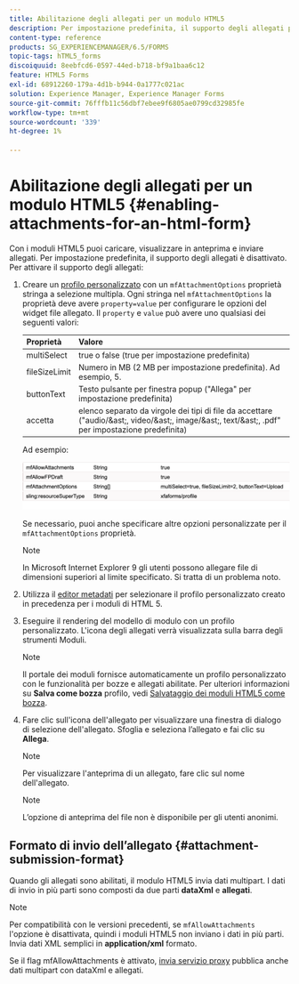 ```yaml
---
title: Abilitazione degli allegati per un modulo HTML5
description: Per impostazione predefinita, il supporto degli allegati per i moduli HTML5 è disattivato.
content-type: reference
products: SG_EXPERIENCEMANAGER/6.5/FORMS
topic-tags: hTML5_forms
discoiquuid: 8eebfcd6-0597-44ed-b718-bf9a1baa6c12
feature: HTML5 Forms
exl-id: 68912260-179a-4d1b-b944-0a1777c021ac
solution: Experience Manager, Experience Manager Forms
source-git-commit: 76fffb11c56dbf7ebee9f6805ae0799cd32985fe
workflow-type: tm+mt
source-wordcount: '339'
ht-degree: 1%

---
```


# Abilitazione degli allegati per un modulo HTML5 {#enabling-attachments-for-an-html-form}

Con i moduli HTML5 puoi caricare, visualizzare in anteprima e inviare allegati. Per impostazione predefinita, il supporto degli allegati è disattivato. Per attivare il supporto degli allegati:

1. Creare un [profilo personalizzato](/help/forms/using/custom-profile.md) con un `mfAttachmentOptions` proprietà stringa a selezione multipla. Ogni stringa nel `mfAttachmentOptions` la proprietà deve avere `property=value` per configurare le opzioni del widget file allegato. Il `property` e `value` può avere uno qualsiasi dei seguenti valori:

   | Proprietà | Valore |
   |--- |---|
   | multiSelect | true o false (true per impostazione predefinita) |
   | fileSizeLimit | Numero in MB (2 MB per impostazione predefinita). Ad esempio, 5. |
   | buttonText | Testo pulsante per finestra popup (&quot;Allega&quot; per impostazione predefinita) |
   | accetta | elenco separato da virgole dei tipi di file da accettare (&quot;audio/&amp;ast;, video/&amp;ast;, image/&amp;ast;, text/&amp;ast;, .pdf&quot; per impostazione predefinita) |

   Ad esempio:

   ![configurare le opzioni](assets/mfAttachmentOptions.png)

   Se necessario, puoi anche specificare altre opzioni personalizzate per il `mfAttachmentOptions` proprietà.

   >[!NOTE]
   >
   >In Microsoft Internet Explorer 9 gli utenti possono allegare file di dimensioni superiori al limite specificato. Si tratta di un problema noto.

1. Utilizza il [editor metadati](/help/forms/using/manage-form-metadata.md) per selezionare il profilo personalizzato creato in precedenza per i moduli di HTML 5.
1. Eseguire il rendering del modello di modulo con un profilo personalizzato. L&#39;icona degli allegati verrà visualizzata sulla barra degli strumenti Moduli.

   >[!NOTE]
   >
   >Il portale dei moduli fornisce automaticamente un profilo personalizzato con le funzionalità per bozze e allegati abilitate. Per ulteriori informazioni su **Salva come bozza** profilo, vedi [Salvataggio dei moduli HTML5 come bozza](/help/forms/using/saving-html5-form-draft.md).

1. Fare clic sull&#39;icona dell&#39;allegato per visualizzare una finestra di dialogo di selezione dell&#39;allegato. Sfoglia e seleziona l’allegato e fai clic su **Allega**.

   >[!NOTE]
   >
   >Per visualizzare l&#39;anteprima di un allegato, fare clic sul nome dell&#39;allegato.

   >[!NOTE]
   >
   >L’opzione di anteprima del file non è disponibile per gli utenti anonimi.

## Formato di invio dell’allegato {#attachment-submission-format}

Quando gli allegati sono abilitati, il modulo HTML5 invia dati multipart. I dati di invio in più parti sono composti da due parti **dataXml** e **allegati**.

>[!NOTE]
>
>Per compatibilità con le versioni precedenti, se `mfAllowAttachments` l&#39;opzione è disattivata, quindi i moduli HTML5 non inviano i dati in più parti. Invia dati XML semplici in **application/xml** formato.

Se il flag mfAllowAttachments è attivato, [invia servizio proxy](/help/forms/using/service-proxy.md) pubblica anche dati multipart con dataXml e allegati.
